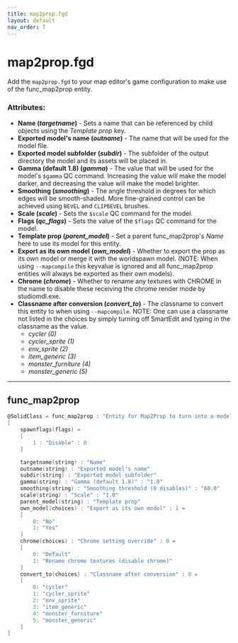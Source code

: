 ```yaml
---
title: map2prop.fgd
layout: default
nav_order: 7
---
```


# map2prop.fgd

Add the `map2prop.fgd` to your map editor's game configuration to make use of the func_map2prop entity.

### Attributes:

* **Name (*targetname*)** - Sets a name that can be referenced by child objects using the *Template prop* key.
* **Exported model's name (*outname*)** - The name that will be used for the model file.
* **Exported model subfolder (*subdir*)** - The subfolder of the output directory the model and its assets will be placed in.
* **Gamma (default 1.8) (*gamma*)** - The value that will be used for the model's `$gamma` QC command. Increasing the value will make the model darker, and decreasing the value will make the model brighter.
* **Smoothing (*smoothing*)** - The angle threshold in degrees for which edges will be smooth-shaded. More fine-grained control can be achieved using `BEVEL` and `CLIPBEVEL` brushes.
* **Scale (*scale*)** - Sets the `$scale` QC command for the model.
* **Flags (*qc_flags*)** - Sets the value of the `$flags` QC command for the model.
* **Template prop (*parent_model*)** - Set a parent func_map2prop's *Name* here to use its model for this entity.
* **Export as its own model (*own_model*)** - Whether to export the prop as its own model or merge it with the worldspawn model. (NOTE: When using `--mapcompile` this keyvalue is ignored and all func_map2prop entities will always be exported as their own models).
* **Chrome (*chrome*)** - Whether to rename any textures with CHROME in the name to disable these receiving the chrome render mode by studiomdl.exe.
* **Classname after conversion (*convert_to*)** - The classname to convert this entity to when using `--mapcompile`. NOTE: One can use a classname not listed in the choices by simply turning off SmartEdit and typing in the classname as the value.
  * *cycler (0)*
  * *cycler_sprite (1)*
  * *env_sprite (2)*
  * *item_generic (3)*
  * *monster_furniture (4)*
  * *monster_generic (5)*

---

## func_map2prop

```c
@SolidClass = func_map2prop : "Entity for Map2Prop to turn into a model" 
[
    spawnflags(flags) =
    [
        1 : "Disable" : 0
    ]

    targetname(string) : "Name"
    outname(string) : "Exported model's name"
    subdir(string) : "Exported model subfolder"
    gamma(string) : "Gamma (default 1.8)" : "1.8"
    smoothing(string) : "Smoothing threshold (0 disables)" : "60.0"
    scale(string) : "Scale" : "1.0"
    parent_model(string) : "Template prop"
    own_model(choices) : "Export as its own model" : 1 =
    [
        0: "No"
        1: "Yes"
    ]
    chrome(choices) : "Chrome setting override" : 0 =
    [
        0: "Default"
        1: "Rename chrome textures (disable chrome)"
    ]
    convert_to(choices) : "Classname after conversion" : 0 =
    [
        0: "cycler"
        1: "cycler_sprite"
        2: "env_sprite"
        3: "item_generic"
        4: "monster_furniture"
        5: "monster_generic"
    ]
]
```
